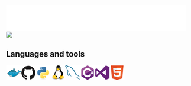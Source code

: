 <img src="./about.gif">


<img src="https://github-readme-stats.vercel.app/api?username=FlorianJSa&theme=gotham">


## Languages and tools

<div align="center">
  <div style="display: flex;">
    <img src="https://raw.githubusercontent.com/devicons/devicon/master/icons/docker/docker-original.svg" width="40" height="40" lign="left"/>
    <img src="https://raw.githubusercontent.com/devicons/devicon/master/icons/github/github-original.svg"  width="40" height="40" lign="left"/>
    <img src="https://raw.githubusercontent.com/devicons/devicon/master/icons/python/python-original.svg" alt="debian" width="40" height="40" lign="left"/>
    <img src="https://raw.githubusercontent.com/devicons/devicon/master/icons/linux/linux-original.svg" width="40" height="40" lign="left"/>
    <img src="https://raw.githubusercontent.com/devicons/devicon/master/icons/mysql/mysql-original.svg" width="40" height="40" lign="left"/>
    <img src="https://raw.githubusercontent.com/devicons/devicon/master/icons/csharp/csharp-original.svg" width="40" height="40" lign="left"/>
    <img src="https://raw.githubusercontent.com/devicons/devicon/master/icons/visualstudio/visualstudio-plain.svg" width="40" height="40" lign="left"/>
    <img src="https://raw.githubusercontent.com/devicons/devicon/master/icons/html5/html5-original.svg" width="40" height="40" lign="left"/>
  </div>
</div>





